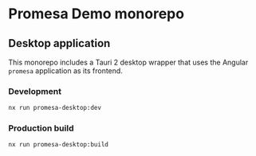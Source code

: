 # Promesa Demo monorepo

## Desktop application

This monorepo includes a Tauri 2 desktop wrapper that uses the Angular `promesa` application as its frontend.

### Development

```bash
nx run promesa-desktop:dev
```

### Production build

```bash
nx run promesa-desktop:build
```
